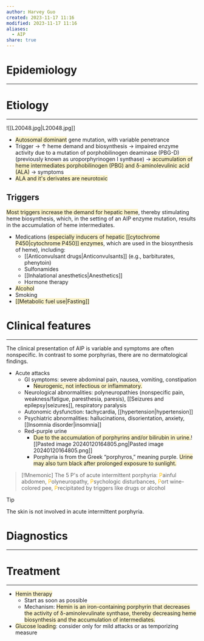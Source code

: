 ```yaml
---
author: Harvey Guo
created: 2023-11-17 11:16
modified: 2023-11-17 11:16
aliases:
  - AIP
share: true
---
```

# Epidemiology
---


# Etiology
---
![[L20048.jpg|L20048.jpg]]
- <span style="background:rgba(240, 200, 0, 0.2)">Autosomal dominant</span> gene mutation, with variable penetrance
- Trigger → ↑ heme demand and biosynthesis → impaired enzyme activity due to a mutation of porphobilinogen deaminase (PBG-D) (previously known as uroporphyrinogen I synthase)  →<span style="background:rgba(240, 200, 0, 0.2)"> accumulation of heme intermediates porphobilinogen (PBG) and δ-aminolevulinic acid (ALA)</span> → symptoms
- <span style="background:rgba(240, 200, 0, 0.2)">ALA and it's derivates are neurotoxic</span>
## Triggers
<span style="background:rgba(240, 200, 0, 0.2)">Most triggers increase the demand for hepatic heme</span>, thereby stimulating heme biosynthesis, which, in the setting of an AIP enzyme mutation, results in the accumulation of heme intermediates.
- Medications (<span style="background:rgba(240, 200, 0, 0.2)">especially inducers of hepatic [[cytochrome P450|cytochrome P450]] enzymes</span>, which are used in the biosynthesis of heme), including:
	- [[Anticonvulsant drugs|Anticonvulsants]] (e.g., barbiturates, phenytoin)
	- Sulfonamides
	- [[Inhalational anesthetics|Anesthetics]]
	- Hormone therapy
- <span style="background:rgba(240, 200, 0, 0.2)">Alcohol</span>
- Smoking
- <span style="background:rgba(240, 200, 0, 0.2)">[[Metabolic fuel use|Fasting]]</span>

# Clinical features
---
The clinical presentation of AIP is variable and symptoms are often nonspecific. In contrast to some porphyrias, there are no dermatological findings.
- Acute attacks
	- GI symptoms: severe abdominal pain, nausea, vomiting, constipation 
		- <span style="background:rgba(240, 200, 0, 0.2)">Neurogenic, not infectious or inflammatory.</span>
	- Neurological abnormalities: polyneuropathies (nonspecific pain, weakness/fatigue, paresthesia, paresis), [[Seizures and epilepsy|seizures]], respiratory paralysis
	- Autonomic dysfunction: tachycardia, [[hypertension|hypertension]] 
	- Psychiatric abnormalities: hallucinations, disorientation, anxiety, [[Insomnia disorder|insomnia]] 
	- Red-purple urine
		- <span style="background:rgba(240, 200, 0, 0.2)">Due to the accumulation of porphyrins and/or bilirubin in urine.</span>![[Pasted image 20240120164805.png|Pasted image 20240120164805.png]]
		- Porphyria is from the Greek “porphyros,” meaning purple. <span style="background:rgba(240, 200, 0, 0.2)">Urine may also turn black after prolonged exposure to sunlight.</span>

>[!Mnemonic] 
>The 5 P's of acute intermittent porphyria: <font color="#ffc000">P</font>ainful abdomen, <font color="#ffc000">P</font>olyneuropathy, <font color="#ffc000">P</font>sychologic disturbances, <font color="#ffc000">P</font>ort wine-colored pee, <font color="#ffc000">P</font>recipitated by triggers like drugs or alcohol

>[!tip] 
><font color="#ffc000"></font>The skin is not involved in acute intermittent porphyria.


# Diagnostics
---


# Treatment
---
- <span style="background:rgba(240, 200, 0, 0.2)">Hemin therapy</span>
	- Start as soon as possible
	- Mechanism: <span style="background:rgba(240, 200, 0, 0.2)">Hemin is an iron-containing porphyrin that decreases the activity of δ-aminolevulinate synthase, thereby decreasing heme biosynthesis and the accumulation of intermediates.</span>
- <span style="background:rgba(240, 200, 0, 0.2)">Glucose loading</span>: consider only for mild attacks or as temporizing measure


